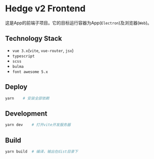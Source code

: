 # Hedge v2 Frontend
这是App的前端子项目。它的目标运行容器为App(`Electron`)及浏览器(`Web`)。

## Technology Stack
* `vue 3.x`(`vite`, `vue-router`, `jsx`)
* `typescript`
* `scss`
* `bulma`
* `font awesome 5.x`

## Deploy
```sh
yarn    # 安装全部依赖
```
## Development
```sh
yarn dev    # 打开vite开发服务器
```
## Build
```sh
yarn build  # 编译，输出在dist目录下
```